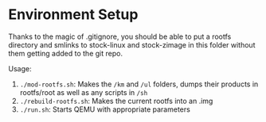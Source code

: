 # Environment Setup

Thanks to the magic of .gitignore, you should be able to put a rootfs directory and smlinks to stock-linux and stock-zimage in this folder without them getting added to the git repo.

Usage:
1. `./mod-rootfs.sh`: Makes the `/km` and `/ul` folders, dumps their products in rootfs/root as well as any scripts in `/sh`
2. `./rebuild-rootfs.sh`: Makes the current rootfs into an .img 
3. `./run.sh`: Starts QEMU with appropriate parameters